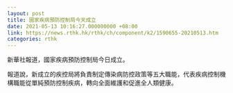 ```yaml
---
layout: post
title: 國家疾病預防控制局今天成立
date: 2021-05-13 10:16:27.000000000 +08:00
link: https://news.rthk.hk/rthk/ch/component/k2/1590655-20210513.htm
categories: rthk
---
```


新華社報道，國家疾病預防控制局今日成立。

報道說，新成立的疾控局將負責制定傳染病防控政策等五大職能，代表疾病控制機構職能從單純預防控制疾病，轉向全面維護和促進全人類健康。
